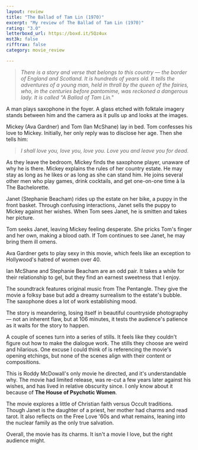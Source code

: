 ```yaml
---
layout: review
title: "The Ballad of Tam Lin (1970)"
excerpt: "My review of The Ballad of Tam Lin (1970)"
rating: "3.0"
letterboxd_url: https://boxd.it/5Qz4ux
mst3k: false
rifftrax: false
category: movie_review

---
```


<blockquote><i>There is a story and verse that belongs to this country — the border of England and Scotland. It is hundreds of years old. It tells the adventures of a young man, held in thrall by the queen of the fairies, who, in the centuries before pantomime, was reckoned a dangerous lady. It is called "A Ballad of Tam Lin."</i></blockquote>

A man plays saxophone in the foyer. A glass etched with folktale imagery stands between him and the camera as it pulls up and looks at the images.

Mickey (Ava Gardner) and Tom (Ian McShane) lay in bed. Tom confesses his love to Mickey. Initially, her only reply was to disclose her age. Then she tells him:

<blockquote><i>I shall love you, love you, love you. Love you and leave you for dead.</i></blockquote>

As they leave the bedroom, Mickey finds the saxophone player, unaware of why he is there. Mickey explains the rules of her country estate. He may stay as long as he likes or as long as she can stand him. He joins several other men who play games, drink cocktails, and get one-on-one time à la The Bachelorette.

Janet (Stephanie Beacham) rides up the estate on her bike, a puppy in the front basket. Through confusing interactions, Janet sells the puppy to Mickey against her wishes. When Tom sees Janet, he is smitten and takes her picture.

Tom seeks Janet, leaving Mickey feeling desperate. She pricks Tom's finger and her own, making a blood oath. If Tom continues to see Janet, he may bring them ill omens.

Ava Gardner gets to play sexy in this movie, which feels like an exception to Hollywood's hatred of women over 40.

Ian McShane and Stephanie Beacham are an odd pair. It takes a while for their relationship to gel, but they find an earnest sweetness that I enjoy.

The soundtrack features original music from The Pentangle. They give the movie a folksy base but add a dreamy surrealism to the estate's bubble. The saxophone does a lot of work establishing mood.

The story is meandering, losing itself in beautiful countryside photography — not an inherent flaw, but at 106 minutes, it tests the audience's patience as it waits for the story to happen.

A couple of scenes turn into a series of stills. It feels like they couldn't figure out how to make the dialogue work. The stills they choose are weird and hilarious. One excuse I could think of is referencing the movie's opening etchings, but none of the scenes align with their content or compositions.

This is Roddy McDowall's only movie he directed, and it's understandable why. The movie had limited release, was re-cut a few years later against his wishes, and has lived in relative obscurity since. I only know about it because of <b>The House of Psychotic Women</b>.

The movie explores a little of Christian faith versus Occult traditions. Though Janet is the daughter of a priest, her mother had charms and read tarot. It also reflects on the Free Love '60s and what remains, leaning into the nuclear family as the only true salvation.

Overall, the movie has its charms. It isn't a movie I love, but the right audience might.